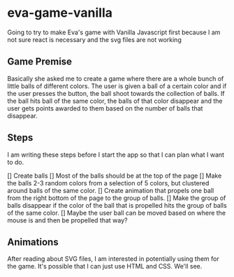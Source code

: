 # eva-game-vanilla

Going to try to make Eva's game with Vanilla Javascript first because I am not sure react is necessary and the svg files are not working

## Game Premise

Basically she asked me to create a game where there are a whole bunch of little balls of different colors. The user is given a ball of a certain color and if the user presses the button, the ball shoot towards the collection of balls. If the ball hits ball of the same color, the balls of that color disappear and the user gets points awarded to them based on the number of balls that disappear.

## Steps

I am writing these steps before I start the app so that I can plan what I want to do.

[] Create balls
[] Most of the balls should be at the top of the page
[] Make the balls 2-3 random colors from a selection of 5 colors, but clustered around balls of the same color.
[] Create animation that propels one ball from the right bottom of the page to the group of balls.
[] Make the group of balls disappear if the color of the ball that is propelled hits the group of balls of the same color.
[] Maybe the user ball can be moved based on where the mouse is and then be propelled that way?

## Animations

After reading about SVG files, I am interested in potentially using them for the game.
It's possible that I can just use HTML and CSS. We'll see.

